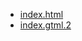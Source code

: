 <!DOCTYPE html>
<html lang="uk">
    <head>
    <title></title>
  <meta charset="UTF">
  </head>
  <body>
  </body>
  <nav>
  <ul>
    <li><a href="index.html">index.html</a></li>
    <li><a href="info.html.2">index.gtml.2</a> </li>
    </ul>
</nav>
